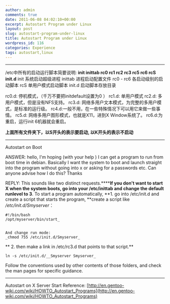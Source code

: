 ```yaml
---
author: admin
comments: true
date: 2011-06-08 04:02:10+00:00
excerpt: Autostart Program under Linux
layout: post
slug: autostart-program-under-linux
title: Autostart Program under Linux
wordpress_id: 116
categories: Experience
tags: autostart,linux
---
```






* * *



/etc中所有的启动运行脚本简要说明:
**init inittab rc0 rc1 rc2 rc3 rc5 rc6 rcS init.d**
init 系统启动超级进程
inittab 进程启动配置文件
rc0 - rc6 各启动级别的启动脚本
rcS 单用户模式启动脚本
init.d 启动脚本存放目录

rc0.d: 停机模式，（千万不要把initdefault设置为0 ）
rc1.d: 单用户模式
rc2.d: 多用户模式，但是没有NFS支持。
rc3.d: 网络多用户文本模式，为完整的多用户模式，是标准的运行级。
rc4.d:一般不用，在一些特殊情况下可以用它来做一些事情。
rc5.d: 网络多用户图形模式，也就是X11，进到X Window系统了。
rc6.d:为重启，运行init 6机器就会重启。

**上面所有文件夹下，以S开头的表示要启动, 以K开头的表示不启动**



* * *



Autostart on Boot

ANSWER:
hello, I'm hoping (with your help ) I can get a program to run from boot time in debian. Basically I  want  the system to boot and launch straight into the program without  going  into x or asking for a passwords etc.  Can anyone advise how I do  this?  Thanks

REPLY:
This sounds like two distinct requests.******If you don't want to start X  when the system boots, go into your /etc/inittab and change the default  runlevel to 3**.
To start a program automatically,
**1. go into /etc/init.d and create a  script that starts the program,
**create a script like _/etc/init.d/Smyserver_：

    #!/bin/bash
    /opt/myserver/bin/start_


    And change run mode:
    _chmod 755 /etc/init.d/Smyserver_

**
2. then make a link in /etc/rc3.d that  points to that script.**

    ln -s /etc/init.d/__Smyserver Smyserver_

Follow the conventions used by other contents of  those folders, and check the man pages for specific guidance.



* * *



Autostart on X Server Start
Reference: [http://en.gentoo-wiki.com/wiki/HOWTO_Autostart_Programs](http://en.gentoo-wiki.com/wiki/HOWTO_Autostart_Programs)


